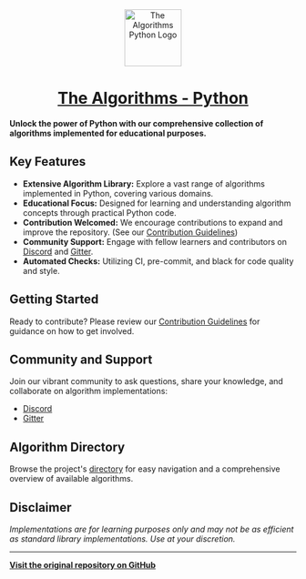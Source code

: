 <div align="center">
  <a href="https://github.com/TheAlgorithms/">
    <img src="https://raw.githubusercontent.com/TheAlgorithms/website/1cd824df116b27029f17c2d1b42d81731f28a920/public/logo.svg" height="100" alt="The Algorithms Python Logo">
  </a>
  <h1><a href="https://github.com/TheAlgorithms/">The Algorithms - Python</a></h1>
</div>

**Unlock the power of Python with our comprehensive collection of algorithms implemented for educational purposes.**

## Key Features

*   **Extensive Algorithm Library:** Explore a vast range of algorithms implemented in Python, covering various domains.
*   **Educational Focus:** Designed for learning and understanding algorithm concepts through practical Python code.
*   **Contribution Welcomed:**  We encourage contributions to expand and improve the repository. (See our [Contribution Guidelines](CONTRIBUTING.md))
*   **Community Support:**  Engage with fellow learners and contributors on [Discord](https://the-algorithms.com/discord) and [Gitter](https://gitter.im/TheAlgorithms/community).
*   **Automated Checks:** Utilizing CI, pre-commit, and black for code quality and style.

## Getting Started

Ready to contribute?  Please review our [Contribution Guidelines](CONTRIBUTING.md) for guidance on how to get involved.

## Community and Support

Join our vibrant community to ask questions, share your knowledge, and collaborate on algorithm implementations:

*   [Discord](https://the-algorithms.com/discord)
*   [Gitter](https://gitter.im/TheAlgorithms/community)

## Algorithm Directory

Browse the project's [directory](DIRECTORY.md) for easy navigation and a comprehensive overview of available algorithms.

## Disclaimer

*Implementations are for learning purposes only and may not be as efficient as standard library implementations. Use at your discretion.*

---

**[Visit the original repository on GitHub](https://github.com/TheAlgorithms/Python)**